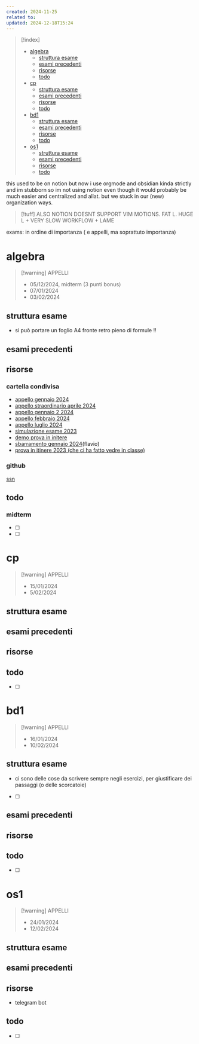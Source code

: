 ```yaml
---
created: 2024-11-25
related to: 
updated: 2024-12-18T15:24
---
```

>[!index]
>>
>- [algebra](#algebra)
>	- [struttura esame](#struttura%20esame)
>	- [esami precedenti](#esami%20precedenti)
>	- [risorse](#risorse)
>	- [todo](#todo)
>- [cp](#cp)
>	- [struttura esame](#struttura%20esame)
>	- [esami precedenti](#esami%20precedenti)
>	- [risorse](#risorse)
>	- [todo](#todo)
>- [bd1](#bd1)
>	- [struttura esame](#struttura%20esame)
>	- [esami precedenti](#esami%20precedenti)
>	- [risorse](#risorse)
>	- [todo](#todo)
>- [os1](#os1)
>	- [struttura esame](#struttura%20esame)
>	- [esami precedenti](#esami%20precedenti)
>	- [risorse](#risorse)
>	- [todo](#todo)

this used to be on notion but now i use orgmode and obsidian kinda strictly and im stubborn so im not using notion even though it would probably be much easier and centralized and allat. but we stuck in our (new) organization ways. 
>[!tuff] ALSO NOTION DOESNT SUPPORT VIM MOTIONS. FAT L. HUGE L + VERY SLOW WORKFLOW + LAME

exams: in ordine di importanza ( e appelli, ma soprattuto importanza)
# algebra
>[!warning] APPELLI 
>- 05/12/2024, midterm (3 punti bonus)
>- 07/01/2024
>- 03/02/2024
## struttura esame
- si può portare un foglio A4 fronte retro pieno di formule !!
## esami precedenti 
## risorse
### cartella condivisa
- [appello gennaio 2024](https://drive.google.com/drive/folders/1IBBff-5DaA1tpisj7XJSW9FGGEKoE26N)
- [appello straordinario aprile 2024](https://drive.google.com/drive/folders/1IBBff-5DaA1tpisj7XJSW9FGGEKoE26N)
- [appello gennaio 2 2024](https://drive.google.com/drive/folders/1IBBff-5DaA1tpisj7XJSW9FGGEKoE26N)
- [appello febbraio 2024](https://drive.google.com/drive/folders/1IBBff-5DaA1tpisj7XJSW9FGGEKoE26N)
- [appello luglio 2024](https://drive.google.com/drive/folders/1IBBff-5DaA1tpisj7XJSW9FGGEKoE26N)
- [simulazione esame 2023](https://drive.google.com/drive/folders/1IBBff-5DaA1tpisj7XJSW9FGGEKoE26N)
- [demo prova in initere](https://drive.google.com/drive/folders/1IBBff-5DaA1tpisj7XJSW9FGGEKoE26N)
- [sbarramento gennaio 2024](https://drive.google.com/drive/folders/1IBBff-5DaA1tpisj7XJSW9FGGEKoE26N)(flavio)
- [prova in itinere 2023 (che ci ha fatto vedre in classe)](https://drive.google.com/drive/folders/1IBBff-5DaA1tpisj7XJSW9FGGEKoE26N)
### github 
[ssn](https://github.com/sapienzastudentsnetwork/algebra/blob/main/pellarin/README.md#aa-202425-pellarin-mz)
## todo
### midterm
- [ ] 
- [ ] 
# cp
>[!warning] APPELLI 
>- 15/01/2024
>- 5/02/2024
## struttura esame
## esami precedenti 
## risorse
## todo
- [ ] 
# bd1
>[!warning] APPELLI 
>- 16/01/2024
>- 10/02/2024
## struttura esame
- ci sono delle cose da scrivere sempre negli esercizi, per giustificare dei passaggi (o delle scorcatoie)
- [ ] 
## esami precedenti 
## risorse
## todo
- [ ] 
# os1
>[!warning] APPELLI 
>- 24/01/2024
>- 12/02/2024
## struttura esame
## esami precedenti 
## risorse
- telegram bot
## todo
- [ ] 